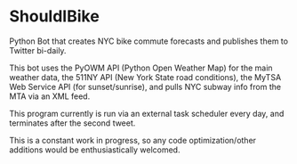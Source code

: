 # ShouldIBike

Python Bot that creates NYC bike commute forecasts and publishes them to Twitter bi-daily.

This bot uses the PyOWM API (Python Open Weather Map) for the main weather data, the 511NY API (New York State road conditions), 
the MyTSA Web Service API (for sunset/sunrise), and pulls NYC subway info from the MTA via an XML feed. 

This program currently is run via an external task scheduler every day, and terminates after the second tweet.

This is a constant work in progress, so any code optimization/other additions would be enthusiastically welcomed.


